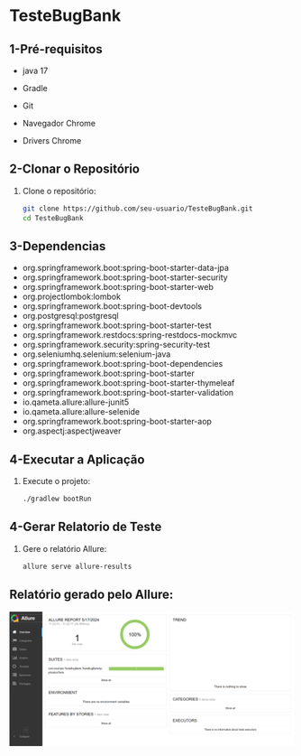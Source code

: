 # TesteBugBank

## 1-Pré-requisitos 

- java 17

- Gradle 

- Git 

- Navegador Chrome

- Drivers Chrome
 

## 2-Clonar o Repositório

1. Clone o repositório:
    ```bash
    git clone https://github.com/seu-usuario/TesteBugBank.git
    cd TesteBugBank
    ```

## 3-Dependencias

- org.springframework.boot:spring-boot-starter-data-jpa
- org.springframework.boot:spring-boot-starter-security
- org.springframework.boot:spring-boot-starter-web
- org.projectlombok:lombok
- org.springframework.boot:spring-boot-devtools
- org.postgresql:postgresql
- org.springframework.boot:spring-boot-starter-test
- org.springframework.restdocs:spring-restdocs-mockmvc
- org.springframework.security:spring-security-test
- org.seleniumhq.selenium:selenium-java
- org.springframework.boot:spring-boot-dependencies
- org.springframework.boot:spring-boot-starter
- org.springframework.boot:spring-boot-starter-thymeleaf
- org.springframework.boot:spring-boot-starter-validation
- io.qameta.allure:allure-junit5
- io.qameta.allure:allure-selenide
- org.springframework.boot:spring-boot-starter-aop
- org.aspectj:aspectjweaver

## 4-Executar a Aplicação


1. Execute o projeto:
    ```bash
    ./gradlew bootRun
    ```



## 4-Gerar Relatorio de Teste

1. Gere o relatório Allure:
    ```bash
    allure serve allure-results
    ```

## Relatório gerado pelo Allure:


![Imagem do Relatório](src/main/resources/img/relatorio.png)